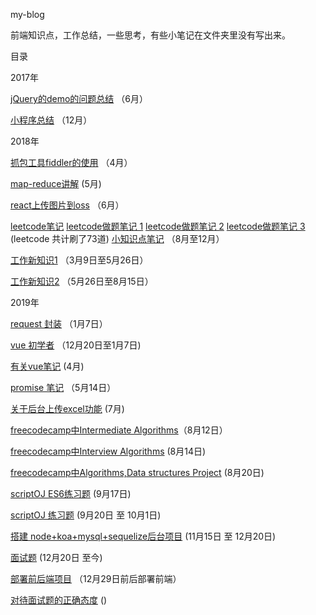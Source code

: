 my-blog 

前端知识点，工作总结，一些思考，有些小笔记在文件夹里没有写出来。

目录

2017年

[jQuery的demo的问题总结](https://github.com/tang-yue/my-blog/blob/master/conclusions/jQuery-demo-problem.md) （6月）

[小程序总结](https://github.com/tang-yue/my-blog/blob/master/conclusions/weChat-small-program-development.md) （12月）

2018年

[抓包工具fiddler的使用](https://github.com/tang-yue/my-blog/blob/master/conclusions/fiddler-course.md) （4月）

[map-reduce讲解](https://github.com/tang-yue/my-blog/blob/master/conclusions/map-reduce.md) (5月)

[react上传图片到oss](https://github.com/tang-yue/my-blog/blob/master/conclusions/react-oss-upload.md) （6月）

[leetcode笔记](https://github.com/tang-yue/my-blog/blob/master/notes/note-leetcode.md)
[leetcode做题笔记 1](https://github.com/tang-yue/my-blog/blob/master/notes/note-leetcode2.md)
[leetcode做题笔记 2](https://github.com/tang-yue/my-blog/blob/master/notes/note-leetcode3.md)
[leetcode做题笔记 3](https://github.com/tang-yue/my-blog/blob/master/notes/note-leetcode4.md) (leetcode 共计刷了73道)
[小知识点笔记](https://github.com/tang-yue/my-blog/blob/master/notes/unmemorable-js.md) （8月至12月）

[工作新知识1](https://github.com/tang-yue/my-blog/blob/master/sources/work-new-knowledge1.md) （3月9日至5月26日） 

[工作新知识2](https://github.com/tang-yue/my-blog/blob/master/sources/work-new-knowledge2.md) （5月26日至8月15日）

2019年

[request 封装](https://github.com/tang-yue/my-blog/blob/master/conclusions/request.md) （1月7日）

[vue 初学者](https://github.com/tang-yue/my-blog/blob/master/conclusions/vue-beginner.md) （12月20日至1月7日)

[有关vue笔记](https://github.com/tang-yue/my-blog/blob/master/notes/vue) (4月)

[promise 笔记](https://github.com/tang-yue/my-blog/blob/master/conclusions/promise-note.md) （5月14日）

[关于后台上传excel功能](https://github.com/tang-yue/my-blog/blob/master/notes/work-import-excel.md) (7月)

[freecodecamp中Intermediate Algorithms](https://github.com/tang-yue/my-blog/blob/master/conclusions/freecodecamp-intermediate-algorithms.md)（8月12日）

[freecodecamp中Interview Algorithms](https://github.com/tang-yue/my-blog/blob/master/conclusions/freecodecamp-interview-algorithms.md) (8月14日)

[freecodecamp中Algorithms,Data structures Project](https://github.com/tang-yue/my-blog/blob/master/conclusions/AlgorithmsAndDataStructures.md) (8月20日)

[scriptOJ ES6练习题](https://github.com/tang-yue/my-blog/blob/master/conclusions/scriptoj-es6.md)  (9月17日)

[scriptOJ 练习题](https://github.com/tang-yue/my-blog/blob/master/conclusions/scriptoj.md) (9月20日 至 10月1日)

[搭建 node+koa+mysql+sequelize后台项目](https://github.com/tang-yue/simple-node-koa-mysql-sequelize) (11月15日 至 12月20日)

[面试题](https://github.com/tang-yue/my-blog/blob/master/notes/summary/interviewSummary.md) (12月20日 至今)

[部署前后端项目](https://github.com/tang-yue/my-blog/blob/master/notes/node/deploy.md) （12月29日前后部署前端）

[对待面试题的正确态度](https://github.com/tang-yue/my-blog/blob/master/notes/node/attitude.md) ()

